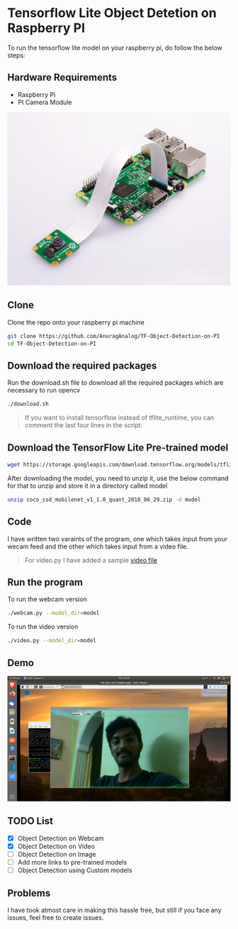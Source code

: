 # Tensorflow Lite Object Detetion on Raspberry PI

To run the tensorflow lite model on your raspberry pi, do follow the below steps:

## Hardware Requirements

* Raspberry Pi
* PI Camera Module

![PI with camera](./images/pi-with-camera.jpg)

## Clone

Clone the repo onto your raspberry pi machine

```bash
git clone https://github.com/AnuragAnalog/TF-Object-Detection-on-PI
cd TF-Object-Detection-on-PI
```

## Download the required packages

Run the download.sh file to download all the required packages which are necessary to run opencv

```bash
./download.sh
```

> If you want to install tensorflow instead of tflite_runtime, you can comment the last four lines in the script.

## Download the TensorFlow Lite Pre-trained model

```bash
wget https://storage.googleapis.com/download.tensorflow.org/models/tflite/coco_ssd_mobilenet_v1_1.0_quant_2018_06_29.zip
```

After downloading the model, you need to unzip it, use the below command for that to unzip and store it in a directory called model

```bash
unzip coco_ssd_mobilenet_v1_1.0_quant_2018_06_29.zip -d model
```

## Code

I have written two varaints of the program, one which takes input from your wecam feed and the other which takes input from a video file.

> For video.py I have added a sample [video file](https://www.indiavideo.org/)

## Run the program

To run the webcam version

```bash
./webcam.py --model_dir=model
```

To run the video version

```bash
./video.py --model_dir=model
```

## Demo

![This is how I look :P](./images/preview.png)

## TODO List

- [x] Object Detection on Webcam
- [x] Object Detection on Video
- [ ] Object Detection on Image
- [ ] Add more links to pre-trained models
- [ ] Object Detection using Custom models

## Problems

I have took atmost care in making this hassle free, but still if you face any issues, feel free to create issues.
